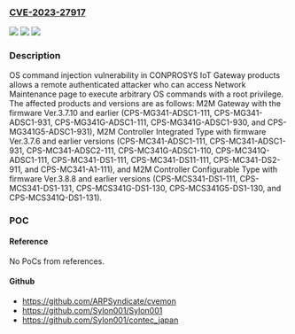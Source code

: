 ### [CVE-2023-27917](https://cve.mitre.org/cgi-bin/cvename.cgi?name=CVE-2023-27917)
![](https://img.shields.io/static/v1?label=Product&message=CONPROSYS%20IoT%20Gateway%20products&color=blue)
![](https://img.shields.io/static/v1?label=Version&message=n%2Fa&color=blue)
![](https://img.shields.io/static/v1?label=Vulnerability&message=OS%20Command%20Injection&color=brighgreen)

### Description

OS command injection vulnerability in CONPROSYS IoT Gateway products allows a remote authenticated attacker who can access Network Maintenance page to execute arbitrary OS commands with a root privilege. The affected products and versions are as follows: M2M Gateway with the firmware Ver.3.7.10 and earlier (CPS-MG341-ADSC1-111, CPS-MG341-ADSC1-931, CPS-MG341G-ADSC1-111, CPS-MG341G-ADSC1-930, and CPS-MG341G5-ADSC1-931), M2M Controller Integrated Type with firmware Ver.3.7.6 and earlier versions (CPS-MC341-ADSC1-111, CPS-MC341-ADSC1-931, CPS-MC341-ADSC2-111, CPS-MC341G-ADSC1-110, CPS-MC341Q-ADSC1-111, CPS-MC341-DS1-111, CPS-MC341-DS11-111, CPS-MC341-DS2-911, and CPS-MC341-A1-111), and M2M Controller Configurable Type with firmware Ver.3.8.8 and earlier versions (CPS-MCS341-DS1-111, CPS-MCS341-DS1-131, CPS-MCS341G-DS1-130, CPS-MCS341G5-DS1-130, and CPS-MCS341Q-DS1-131).

### POC

#### Reference
No PoCs from references.

#### Github
- https://github.com/ARPSyndicate/cvemon
- https://github.com/Sylon001/Sylon001
- https://github.com/Sylon001/contec_japan

